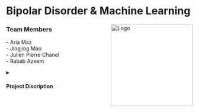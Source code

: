# Bipolar Disorder & Machine Learning
<a href="https://github.com/AriaMaz">
<img src="https://github.com/Joycemaolol/Bipolar-disorder-and-machine-learning/assets/102880878/34bade9e-e294-449b-98f2-0cbe913f30c3" align="right" width="221" alt="Logo">
</a>

<h3 align="left">Team Members</h3>
- Aria Maz <br>
- Jingjing Mao <br> 
- Julien Pierre Chanel <br>
- Rabab Azeem <br>
<p><p>
  <details>

<summary><h4>Project Discription</h4></summary>
Bipolar disorder, especially bipolar II disorder, is known to have a high suicide and self-harm rate and a high misdiagnosis rate. This project attempts to identify patients with bipolar II disorder among healthy controls and patients with major depressive disorder. We used the motor activity data collected by the motion-sensitive sensor at Haukland University Hospital, Bergen, Norway and applied a convolutional neural network and a long short-term memory network with corresponding accuracies of 63.48% and 75.7%, respectively.
